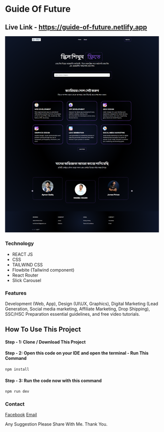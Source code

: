# Guide Of Future

## Live Link - https://guide-of-future.netlify.app

<img src="https://raw.githubusercontent.com/Ruddro420/gof-guide_of_career/main/public/gof.png">

### Technology
<ul>
  <li>REACT JS</li>
  <li>CSS</li>
  <li>TAILWIND CSS</li>
  <li>Flowbite (Tailwind component)</li>
  <li>React Router</li>
  <li>Slick Carousel</li>
</ul>

### Features
Development (Web, App), Design (UI\UX, Graphics), Digital Marketing (Lead Generation, Social media marketing, Affiliate Marketing, Drop Shipping), SSC/HSC Preparation essential guidelines, and free video tutorials.

## How To Use This Project 

#### Step - 1: Clone / Download This Project
#### Step - 2: Open this code on your IDE and open the terminal - Run This Command 
```html
npm install
```
#### Step - 3: Run the code now with this command
```html
npm run dev
```

### Contact

[Facebook](https://www.facebook.com/people/Ali-Fiad-Ruddro/pfbid0AKcbNyrD24QkjkmthcRbD54jv9qMBtt6kTtBGS9XX7ezjMftkqnt4V7twg4fubXQl/)
[Email](mailto:aliruddro@gmail.com)

Any Suggestion Please Share With Me. Thank You.
